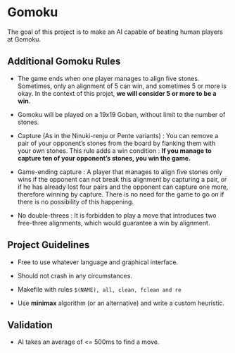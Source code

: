 # Gomoku

The goal of this project is to make an AI capable of beating human players at Gomoku.

## Additional Gomoku Rules

- The game ends when one player manages to align five stones. Sometimes, only an alignment of 5 can win, and sometimes 5 or more is okay. In the context of this projet, **we will consider 5 or more to be a win**.

- Gomoku will be played on a 19x19 Goban, without limit to the number of stones.

- Capture (As in the Ninuki-renju or Pente variants) : You can remove a pair of your opponent’s stones from the board by flanking them with your own stones. 
This rule adds a win condition : **If you manage to capture ten of your opponent’s stones, you win the game.**

- Game-ending capture : A player that manages to align five stones only wins if the opponent can not break this alignment by capturing a pair, or if he has already lost four pairs and the opponent can capture one more, therefore winning by capture. There is no need for the game to go on if there is no possibility of this happening.

- No double-threes : It is forbidden to play a move that introduces two free-three alignments, which would guarantee a win by alignment.

## Project Guidelines

- Free to use whatever language and graphical interface.

- Should not crash in any circumstances.

- Makefile with rules `$(NAME), all, clean, fclean and re`

- Use **minimax** algorithm (or an alternative) and write a custom heuristic.

## Validation 

- AI takes an average  of <= 500ms to find a move.